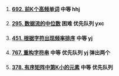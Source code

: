 1.  #### [692. 前K个高频单词](https://leetcode-cn.com/problems/top-k-frequent-words/)   中等 hhj

2.  #### [295. 数据流的中位数](https://leetcode-cn.com/problems/find-median-from-data-stream/)  困难 优先队列 yxc

3.  #### [451. 根据字符出现频率排序](https://leetcode-cn.com/problems/sort-characters-by-frequency/) 中等 yj 

4.  #### [767. 重构字符串](https://leetcode-cn.com/problems/reorganize-string/) 中等 优先队列 yj 弹出两个

5.  #### [378. 有序矩阵中第K小的元素](https://leetcode-cn.com/problems/kth-smallest-element-in-a-sorted-matrix/) 中等 优先队列

